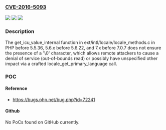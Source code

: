 ### [CVE-2016-5093](https://cve.mitre.org/cgi-bin/cvename.cgi?name=CVE-2016-5093)
![](https://img.shields.io/static/v1?label=Product&message=n%2Fa&color=blue)
![](https://img.shields.io/static/v1?label=Version&message=n%2Fa&color=blue)
![](https://img.shields.io/static/v1?label=Vulnerability&message=n%2Fa&color=brighgreen)

### Description

The get_icu_value_internal function in ext/intl/locale/locale_methods.c in PHP before 5.5.36, 5.6.x before 5.6.22, and 7.x before 7.0.7 does not ensure the presence of a '\0' character, which allows remote attackers to cause a denial of service (out-of-bounds read) or possibly have unspecified other impact via a crafted locale_get_primary_language call.

### POC

#### Reference
- https://bugs.php.net/bug.php?id=72241

#### Github
No PoCs found on GitHub currently.

